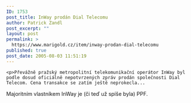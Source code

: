 ```yaml
---
ID: 1753
post_title: InWay prodán Dial Telecomu
author: Patrick Zandl
post_excerpt: ""
layout: post
permalink: >
  https://www.marigold.cz/item/inway-prodan-dial-telecomu
published: true
post_date: 2005-08-03 11:51:19
---
```

	<p>Převážně pražský metropolitní telekomunikační operátor InWay byl podle dosud oficiálně nepotvrzených zpráv prodán společnosti Dial Telecom. Cena transakce se zatím ještě neprokecla...
</p>
<p>Majoritním vlastníkem InWay je (či teď už spíše byla) PPF.</p>